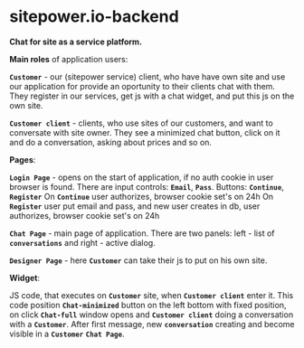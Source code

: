 # sitepower.io-backend
**Chat for site as a service platform.**

**Main  roles** of application users:

**`Customer`** - our (sitepower service) client, who have have own site and use our application for provide an oportunity to their clients 
chat with them. They register in our services, get js with a chat widget, and put this js on the own site.

**`Customer client`** - clients, who use sites of our customers, and want to conversate with site owner. They see a minimized chat button, 
click on it and do a conversation, asking about prices and so on.

**Pages**:

**`Login Page`** - opens on the start of application, if no auth cookie in user browser is 
found. There are input controls: **`Email`**, **`Pass`**. Buttons: **`Continue`**, **`Register`**
On **`Continue`** user authorizes, browser cookie set's on 24h
On **`Register`** user put email and pass, and new user creates in db, user authorizes, browser cookie set's on 24h
 
**`Chat Page`** - main page of application. There are two panels: left - list of **`conversations`** and right - active dialog.

**`Designer Page`** - here **`Customer`** can take their js to put on his own site.

 **Widget**:
 
 JS code, that executes on **`Customer`** site, when **`Customer client`** enter it. This code position **`Chat-minimized`** button
 on the left bottom with fixed position, on click  **`Chat-full`** window opens and **`Customer client`** doing a conversation with a **`Customer`**.
 After first message, new **`conversation`** creating and become visible in a **`Customer`** **`Chat Page`**. 